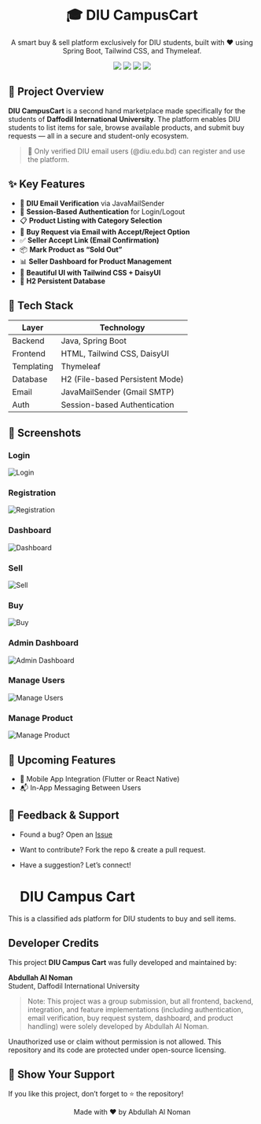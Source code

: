<h1 align="center">🎓 DIU CampusCart</h1> 
<p align="center">
  A smart buy & sell platform exclusively for DIU students, built with ❤️ using Spring Boot, Tailwind CSS, and Thymeleaf.
</p>

<p align="center">
  <img src="https://img.shields.io/badge/Status-Active-success?style=flat-square"/>
  <img src="https://img.shields.io/badge/Backend-Java%20%7C%20SpringBoot-blue?style=flat-square"/>
  <img src="https://img.shields.io/badge/Frontend-TailwindCSS%20%7C%20HTML-informational?style=flat-square"/>
  <img src="https://img.shields.io/badge/Database-H2-lightgrey?style=flat-square"/>
</p>


## 📌 Project Overview

**DIU CampusCart** is a second hand marketplace made specifically for the students of **Daffodil International University**. The platform enables DIU students to list items for sale, browse available products, and submit buy requests — all in a secure and student-only ecosystem.

> 🔐 Only verified DIU email users (@diu.edu.bd) can register and use the platform.


## ✨ Key Features

- 🧾 **DIU Email Verification** via JavaMailSender
- 👤 **Session-Based Authentication** for Login/Logout
- 📋 **Product Listing with Category Selection**
- 💬 **Buy Request via Email with Accept/Reject Option**
- ✅ **Seller Accept Link (Email Confirmation)**
- 📦 **Mark Product as “Sold Out”**
- 📊 **Seller Dashboard for Product Management**
- 🎨 **Beautiful UI with Tailwind CSS + DaisyUI**
- 💾 **H2 Persistent Database**

## 🧰 Tech Stack

| Layer       | Technology                      |
|-------------|----------------------------------|
| Backend     | Java, Spring Boot                |
| Frontend    | HTML, Tailwind CSS, DaisyUI      |
| Templating  | Thymeleaf                        |
| Database    | H2 (File-based Persistent Mode)  |
| Email       | JavaMailSender (Gmail SMTP)      |
| Auth        | Session-based Authentication     |

## 📸 Screenshots

### Login
![Login](Photos/login.png)

### Registration
![Registration](Photos/regis.png)

### Dashboard
![Dashboard](Photos/dash.png)

### Sell
![Sell](Photos/sell.png)

### Buy
![Buy](Photos/buy.png)

### Admin Dashboard
![Admin Dashboard](Photos/admindas.png)

### Manage Users
![Manage Users](Photos/manageuser.png)

### Manage Product
![Manage Product](Photos/manageproduct.png)

## 🧠 Upcoming Features

- 📱 Mobile App Integration (Flutter or React Native)
- 📬 In-App Messaging Between Users

## 💬 Feedback & Support

- Found a bug? Open an [Issue](https://github.com/noman797/DIU-CampusCart/issues)
- Want to contribute? Fork the repo & create a pull request.
- Have a suggestion? Let’s connect!

  # DIU Campus Cart

This is a classified ads platform for DIU students to buy and sell items.

## Developer Credits

This project **DIU Campus Cart** was fully developed and maintained by:

**Abdullah Al Noman**  
Student, Daffodil International University  

> Note: This project was a group submission, but all frontend, backend, integration, and feature implementations (including authentication, email verification, buy request system, dashboard, and product handling) were solely developed by Abdullah Al Noman.

Unauthorized use or claim without permission is not allowed. This repository and its code are protected under open-source licensing.


## 🌟 Show Your Support

If you like this project, don’t forget to ⭐ the repository!

<p align="center">
  Made with ❤️ by Abdullah Al Noman
</p>

